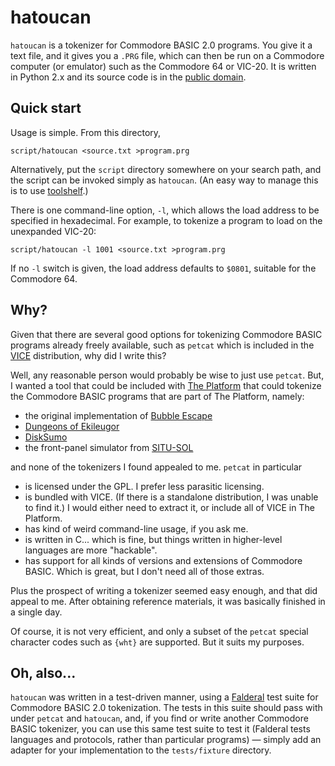 hatoucan
========

`hatoucan` is a tokenizer for Commodore BASIC 2.0 programs.  You give it a
text file, and it gives you a `.PRG` file, which can then be run on a
Commodore computer (or emulator) such as the Commodore 64 or VIC-20.  It is
written in Python 2.x and its source code is in the [public domain](UNLICENSE).

Quick start
-----------

Usage is simple.  From this directory,

    script/hatoucan <source.txt >program.prg

Alternatively, put the `script` directory somewhere on your search path,
and the script can be invoked simply as `hatoucan`.  (An easy way to manage
this is to use [toolshelf][].)

There is one command-line option, `-l`, which allows the load address to
be specified in hexadecimal.  For example, to tokenize a program to load on
the unexpanded VIC-20:

    script/hatoucan -l 1001 <source.txt >program.prg

If no `-l` switch is given, the load address defaults to `$0801`, suitable
for the Commodore 64.

Why?
----

Given that there are several good options for tokenizing Commodore BASIC
programs already freely available, such as `petcat` which is included in
the [VICE][] distribution, why did I write this?

Well, any reasonable person would probably be wise to just use `petcat`.
But, I wanted a tool that could be included with [The Platform][] that could
tokenize the Commodore BASIC programs that are part of The Platform, namely:

*   the original implementation of [Bubble Escape][]
*   [Dungeons of Ekileugor][]
*   [DiskSumo][]
*   the front-panel simulator from [SITU-SOL][]

and none of the tokenizers I found appealed to me.  `petcat` in particular

*   is licensed under the GPL.  I prefer less parasitic licensing.
*   is bundled with VICE.  (If there is a standalone distribution, I was
    unable to find it.)  I would either need to extract it, or include
    all of VICE in The Platform.
*   has kind of weird command-line usage, if you ask me.
*   is written in C... which is fine, but things written in higher-level
    languages are more "hackable".
*   has support for all kinds of versions and extensions of Commodore
    BASIC.  Which is great, but I don't need all of those extras.

Plus the prospect of writing a tokenizer seemed easy enough, and that did
appeal to me.  After obtaining reference materials, it was basically
finished in a single day.

Of course, it is not very efficient, and only a subset of the `petcat`
special character codes such as `{wht}` are supported.  But it suits my
purposes.

Oh, also...
-----------

`hatoucan` was written in a test-driven manner, using a [Falderal] test
suite for Commodore BASIC 2.0 tokenization.  The tests in this suite
should pass with under `petcat` and `hatoucan`, and, if you find or write
another Commodore BASIC tokenizer, you can use this same test suite to
test it (Falderal tests languages and protocols, rather than particular
programs) — simply add an adapter for your implementation to the
`tests/fixture` directory.

[Bubble Escape]:          http://catseye.tc/node/Bubble_Escape
[DiskSumo]:               https://github.com/cpressey/DiskSumo
[Dungeons of Ekileugor]:  http://catseye.tc/node/Dungeons_of_Ekileugor
[Falderal]:               http://catseye.tc/node/Falderal
[SITU-SOL]:               https://github.com/catseye/SITU-SOL
[toolshelf]:              http://catseye.tc/node/toolshelf
[VICE]:                   http://vice-emu.sourceforge.net/
[The Platform]:           http://github.com/catseye/The-Platform
